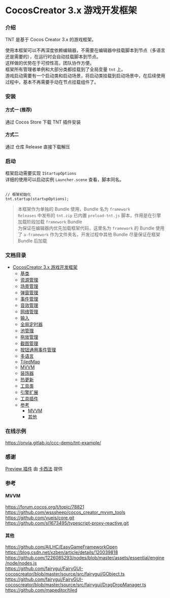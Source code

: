 
# CocosCreator 3.x 游戏开发框架

### 介绍

 TNT 是基于 Cocos Creator 3.x 的游戏框架。  

使用本框架可以不再深度依赖编辑器，不需要在编辑器中挂载脚本到节点（多语言还是需要的），在运行时会自动挂载脚本到节点。  
这样做的优势在于可控性高，团队协作方便。  
框架所有管理者单例和大部分类都挂载到了全局变量 `tnt` 上。  
游戏启动需要有一个启动类和启动场景，将启动类挂载到启动场景中，在后续使用过程中，基本不再需要手动在节点挂载组件了。  


### 安装

#### 方式一 (推荐)
通过 Cocos Store 下载 TNT 插件安装

#### 方式二
通过 仓库 Release 直接下载解压


### 启动

框架启动需要实现 `IStartupOptions`  
详细的使用可以启动实例 `Launcher.scene` 查看，脚本同名。

```

// 框架初始化
tnt.startup(startupOptions);

```

>本框架作为单独的 Bundle 使用，Bundle 名为 `framework`  
>`Releases` 中发布的 `tnt.zip` 已内置 `preload-tnt.js` 脚本，作用是在引擎加载阶段加载 `framework` Bundle  
>为保证在编辑器内优先加载框架代码，这里名为 `framework` 的 Bundle 使用了 `a-framework` 作为文件夹名，开发过程中其他 Bundle 尽量保证在框架 Bundle 后加载

### 文档目录
- [CocosCreator 3.x 游戏开发框架](#cocoscreator-3x-游戏开发框架)
    - [基类](./docs/%E5%9F%BA%E7%B1%BB.md)
    - [资源管理](./docs/%E8%B5%84%E6%BA%90%E7%AE%A1%E7%90%86.md)
    - [场景管理](./docs/%E5%9C%BA%E6%99%AF%E7%AE%A1%E7%90%86.md)
    - [弹窗管理](./docs/%E5%BC%B9%E7%AA%97%E7%AE%A1%E7%90%86.md)
    - [事件管理](./docs/%E4%BA%8B%E4%BB%B6%E7%AE%A1%E7%90%86.md)
    - [音效管理](./docs/%E9%9F%B3%E6%95%88%E7%AE%A1%E7%90%86.md)
    - [网络管理](./docs/%E7%BD%91%E7%BB%9C%E7%AE%A1%E7%90%86.md)
    - [输入](./docs/%E8%BE%93%E5%85%A5.md)
    - [全局定时器](./docs/%E5%85%A8%E5%B1%80%E5%AE%9A%E6%97%B6%E5%99%A8.md)
    - [池管理](./docs/%E6%B1%A0%E7%AE%A1%E7%90%86.md)
    - [拖放管理](./docs/Drag%26Drop.md)
    - [截图管理](./docs/%E6%88%AA%E5%9B%BE%E7%AE%A1%E7%90%86.md)
    - [按钮通用事件管理](./docs/%E6%8C%89%E9%92%AE%E9%80%9A%E7%94%A8%E4%BA%8B%E4%BB%B6%E7%AE%A1%E7%90%86.md)
    - [多语言](./docs/%E5%A4%9A%E8%AF%AD%E8%A8%80.md)
    - [TiledMap](./docs/TiledMap.md)
    - [MVVM](./docs/MVVM.md)
    - [装饰器](./docs/%E8%A3%85%E9%A5%B0%E5%99%A8.md)
    - [热更新](./docs/%E7%83%AD%E6%9B%B4%E6%96%B0.md)
    - [工具类](./docs/%E5%B7%A5%E5%85%B7%E7%B1%BB.md)
    - [引擎扩展](./docs/%E5%BC%95%E6%93%8E%E6%89%A9%E5%B1%95.md)
    - [工具插件](./docs/%E5%B7%A5%E5%85%B7%E6%8F%92%E4%BB%B6.md)
    - [参考](#参考)
      - [MVVM](#mvvm)
      - [其他](#其他)
### 在线示例
https://onvia.gitlab.io/ccc-demo/tnt-example/


### 感谢
[Preview 插件](https://github.com/kaxifakl/cocos-preview) 由 [卡西法](https://github.com/kaxifakl) 提供

### 参考  
#### MVVM  
https://forum.cocos.org/t/topic/78821  
https://github.com/wsssheep/cocos_creator_mvvm_tools  
https://github.com/vuejs/core.git  
https://github.com/sl1673495/typescript-proxy-reactive.git


#### 其他  
https://github.com/AILHC/EasyGameFrameworkOpen   
https://blog.csdn.net/xzben/article/details/120039818   
https://github.com/1226085293/nodes/blob/master/assets/essential/engine/node/nodes.js   
https://github.com/fairygui/FairyGUI-cocoscreator/blob/master/source/src/fairygui/GObject.ts   
https://github.com/fairygui/FairyGUI-cocoscreator/blob/master/source/src/fairygui/DragDropManager.ts   
https://github.com/mapeditor/tiled